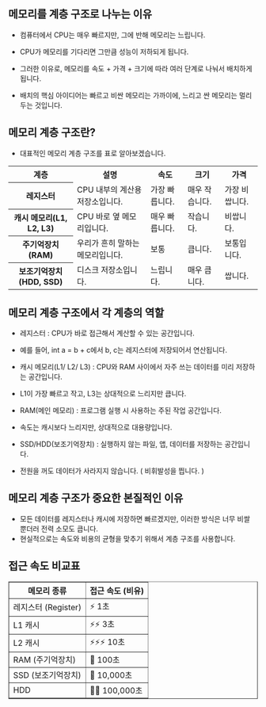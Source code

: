 메모리를 계층 구조로 나누는 이유
--------------------------------
- 컴퓨터에서 CPU는 매우 빠르지만, 그에 반해 메모리는 느립니다.
- CPU가 메모리를 기다리면 그만큼 성능이 저하되게 됩니다.

- 그러한 이유로, 메모리를 속도 + 가격 + 크기에 따라 여러 단계로 나눠서 배치하게 됩니다.
- 배치의 핵심 아이디어는 빠르고 비싼 메모리는 가까이에, 느리고 싼 메모리는 멀리 두는 것입니다.

메모리 계층 구조란?
-------------------------------------------------------------
- 대표적인 메모리 계층 구조를 표로 알아보겠습니다.
<table>
  <tr>
    <th>계층</th>
    <th>설명</th>
    <th>속도</th>
    <th>크기</th>
    <th>가격</th>
  </tr>
  <tr>
    <th>레지스터</th>
    <td>CPU 내부의 계산용 저장소입니다.</td>
    <td>가장 빠릅니다.</td>
    <td>매우 작습니다.</td>
    <td>가장 비쌉니다.</td>
  </tr>
  <tr>
    <th>캐시 메모리(L1, L2, L3)</th>
    <td>CPU 바로 옆 메모리입니다.</td>
    <td>매우 빠릅니다.</td>
    <td>작습니다.</td>
    <td>비쌉니다.</td>
  </tr>
  <tr>
    <th>주기억장치(RAM)</th>
    <td>우리가 흔히 말하는 메모리입니다.</td>
    <td>보통</td>
    <td>큽니다.</td>
    <td>보통입니다.</td>
  </tr>
  <tr>
    <th>보조기억장치(HDD, SSD)</th>
    <td>디스크 저장소입니다.</td>
    <td>느립니다.</td>
    <td>매우 큽니다.</td>
    <td>쌉니다.</td>
  </tr>
</table>

메모리 계층 구조에서 각 계층의 역할
--------------------------------
- 레지스터 : CPU가 바로 접근해서 계산할 수 있는 공간입니다.
- 예를 들어, int a = b + c에서 b, c는 레지스터에 저장되어서 연산됩니다.

- 캐시 메모리(L1/ L2/ L3) : CPU와 RAM 사이에서 자주 쓰는 데이터를 미리 저장하는 공간입니다.
- L1이 가장 빠르고 작고, L3는 상대적으로 느리지만 큽니다.

- RAM(메인 메모리) : 프로그램 실행 시 사용하는 주된 작업 공간입니다.
- 속도는 캐시보다 느리지만, 상대적으로 대용량입니다.

- SSD/HDD(보조기억장치) : 실행하지 않는 파일, 앱, 데이터를 저장하는 공간입니다.
- 전원을 꺼도 데이터가 사라지지 않습니다. ( 비휘발성을 띕니다. )

메모리 계층 구조가 중요한 본질적인 이유
------------------------------------
- 모든 데이터를 레지스터나 캐시에 저장하면 빠르겠지만, 이러한 방식은 너무 비쌀 뿐더러 전력 소모도 큽니다.
- 현실적으로는 속도와 비용의 균형을 맞추기 위해서 계층 구조를 사용합니다.

접근 속도 비교표
------------------------------------
<table border="1">
  <thead>
    <tr>
      <th>메모리 종류</th>
      <th>접근 속도 (비유)</th>
    </tr>
  </thead>
  <tbody>
    <tr>
      <td>레지스터 (Register)</td>
      <td>⚡ 1초</td>
    </tr>
    <tr>
      <td>L1 캐시</td>
      <td>⚡⚡ 3초</td>
    </tr>
    <tr>
      <td>L2 캐시</td>
      <td>⚡⚡⚡ 10초</td>
    </tr>
    <tr>
      <td>RAM (주기억장치)</td>
      <td>🐢 100초</td>
    </tr>
    <tr>
      <td>SSD (보조기억장치)</td>
      <td>🐌 10,000초</td>
    </tr>
    <tr>
      <td>HDD</td>
      <td>🐌🐌 100,000초</td>
    </tr>
  </tbody>
</table>
